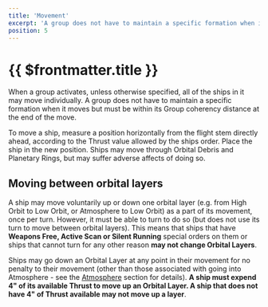 ```yaml
---
title: 'Movement'
excerpt: 'A group does not have to maintain a specific formation when it moves and each ship can move individually.'
position: 5
---
```


# {{ $frontmatter.title }}

When a group activates, unless otherwise specified, all of the ships in it may move individually. A group does not have to maintain a specific formation when it moves but must be within its Group coherency distance at the end of the move.

To move a ship, measure a position horizontally from the flight stem directly ahead, according to the Thrust value allowed by the ships order. Place the ship in the new position. Ships may move through Orbital Debris and Planetary Rings, but may suffer adverse affects of doing so.

## Moving between orbital layers

A ship may move voluntarily up or down one orbital layer (e.g. from High Orbit to Low Orbit, or Atmosphere to Low Orbit) as a part of its movement, once per turn. However, it must be able to turn to do so (but does not use its turn to move between orbital layers). This means that ships that have **Weapons Free, Active Scan or Silent Running** special orders on them or ships that cannot turn for any other reason **may not change Orbital Layers**.

Ships may go down an Orbital Layer at any point in their movement for no penalty to their movement (other than those associated with going into Atmosphere - see the [Atmosphere](/en/dfc/the-basics/orbital-layers#atmosphere) section for details). **A ship must expend 4" of its available Thrust to move up an Orbital Layer. A ship that does not have 4" of Thrust available may not move up a layer**.
